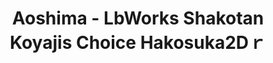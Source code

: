 ---
layout: product
title: "Aoshima - LbWorks Shakotan Koyajis Choice Hakosuka2Dｒ"
price: "TBA" 
desc: "N/A"
img_path: "/assets/img/AO57575.webp"
brand: "N/A"
available: false
special_offer: false
new: false
soon: false
cat: "010000"
subcat: "013700"
subsubcat: "0N/A"
sifra: "AO57575"
popular: false
---